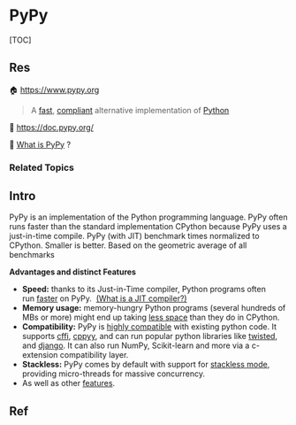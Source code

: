 # PyPy

[TOC]



## Res
🏠 https://www.pypy.org

> A [fast](http://speed.pypy.org/), [compliant](https://www.pypy.org/compat.html) alternative implementation of [Python](http://python.org/)

📂 https://doc.pypy.org/

📄 [What is PyPy](https://www.pypy.org/features.html) ?

### Related Topics



## Intro
PyPy is an implementation of the Python programming language. PyPy often runs faster than the standard implementation CPython because PyPy uses a just-in-time compile. PyPy (with JIT) benchmark times normalized to CPython. Smaller is better. Based on the geometric average of all benchmarks

**Advantages and distinct Features**
- **Speed:** thanks to its Just-in-Time compiler, Python programs often run [faster](http://speed.pypy.org/) on PyPy.  [(What is a JIT compiler?)](http://en.wikipedia.org/wiki/Just-in-time_compilation)
- **Memory usage:** memory-hungry Python programs (several hundreds of MBs or more) might end up taking [less space](https://www.pypy.org/posts/2009/10/gc-improvements-6174120095428192954.html) than they do in CPython.
- **Compatibility:** PyPy is [highly compatible](https://www.pypy.org/compat.html) with existing python code. It supports [cffi](https://cffi.readthedocs.org/), [cppyy](https://cppyy.readthedocs.org/), and can run popular python libraries like [twisted](https://twistedmatrix.com/), and [django](https://www.djangoproject.com/). It can also run NumPy, Scikit-learn and more via a c-extension compatibility layer.
- **Stackless:** PyPy comes by default with support for [stackless mode](https://www.pypy.org/features.html#stackless), providing micro-threads for massive concurrency.
- As well as other [features](https://www.pypy.org/features.html).



## Ref

